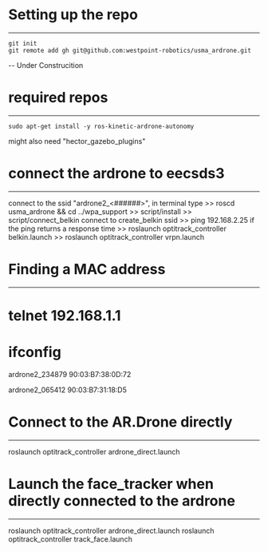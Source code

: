 Setting up the repo
=======
---

	git init
	git remote add gh git@github.com:westpoint-robotics/usma_ardrone.git

-- Under Construcition

required repos
=======
---

	sudo apt-get install -y ros-kinetic-ardrone-autonomy

might also need "hector_gazebo_plugins"

connect the ardrone to eecsds3
=======
---

connect to the ssid "ardrone2_<######>", in terminal type 
	>> roscd usma_ardrone && cd ../wpa_support 
	>> script/install
	>> script/connect_belkin
connect to create_belkin ssid
	>> ping 192.168.2.25
if the ping returns a response time	
	>> roslaunch optitrack_controller belkin.launch	
	>> roslaunch optitrack_controller vrpn.launch	


Finding a MAC address
=======
---
# telnet 192.168.1.1
# ifconfig

ardrone2_234879
90:03:B7:38:0D:72

ardrone2_065412
90:03:B7:31:18:D5  


Connect to the AR.Drone directly
=======
---
roslaunch optitrack_controller ardrone_direct.launch


Launch the face_tracker when directly connected to the ardrone
=======
---
roslaunch optitrack_controller ardrone_direct.launch
roslaunch optitrack_controller track_face.launch



